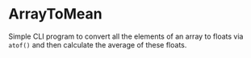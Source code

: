 # ArrayToMean
Simple CLI program to convert all the elements of an array to floats via `atof()` and then calculate the average of these floats.
